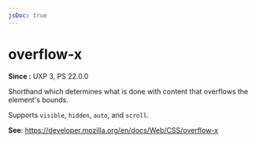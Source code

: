 ```yaml
---
jsDoc: true
---
```

# overflow-x

**Since :** UXP 3, PS 22.0.0

Shorthand which determines what is done with content that overflows the element's bounds.

Supports `visible`, `hidden`, `auto`, and `scroll`.

**See**: https://developer.mozilla.org/en/docs/Web/CSS/overflow-x
